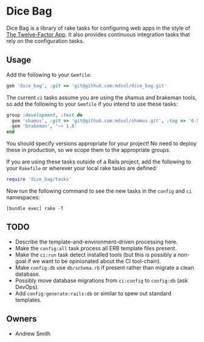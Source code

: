 # Dice Bag

Dice Bag is a library of rake tasks for configuring web apps in the style of
[The Twelve-Factor App][1]. It also provides continuous integration tasks that
rely on the configuration tasks.

[1]: http://www.12factor.net/

## Usage

Add the following to your `Gemfile`:

```ruby
gem 'dice_bag', :git => 'git@github.com:mdsol/dice_bag.git'
```

The current `ci` tasks assume you are using the shamus and brakeman tools, so
add the following to your `Gemfile` if you intend to use these tasks:

```ruby
group :development, :test do
  gem 'shamus', :git => 'git@github.com:mdsol/shamus.git', :tag => '0.9.4'
  gem 'brakeman', '~> 1.8'
end
```

You should specify versions appropriate for your project! No need to deploy
these in production, so we scope them to the appropriate groups.

If you are using these tasks outside of a Rails project, add the following to
your `Rakefile` or wherever your local rake tasks are defined:

```ruby
require 'dice_bag/tasks'
```

Now run the following command to see the new tasks in the `config` and `ci`
namespaces:

```
[bundle exec] rake -T
```

## TODO

* Describe the template-and-environment-driven processing here.
* Make the `config:all` task process all ERB template files present.
* Make the `ci:run` task detect installed tools (but this is possibly a non-goal
  if we want to be opinionated about the CI tool-chain).
* Make `config:db` use `db/schema.rb` if present rather than migrate a clean
  database.
* Possibly move database migrations from `ci:config` to `config:db` (ask
  DevOps).
* Add `config:generate:rails:db` or similar to spew out standard templates.

## Owners

* Andrew Smith

